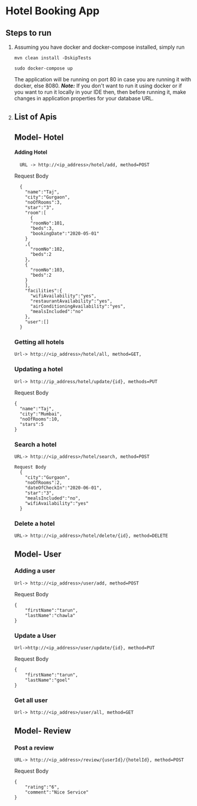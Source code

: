 # Hotel Booking App

## Steps to run
1. Assuming you have docker and docker-compose installed, simply run
    ```
    mvn clean install -DskipTests
    ```
    ```
    sudo docker-compose up
    ```
    The application will be running on port 80 in case you are running it with docker, else  8080.
    **_Note:_** If you don't want to run it using docker or if you want to run it locally in your IDE then, then before running it, make changes in application properties for your database URL.
1. ## List  of Apis
    ## Model- Hotel
    #### Adding Hotel
    ```
      URL -> http://<ip_address>/hotel/add, method=POST
    ```
    Request Body
    ```   
      {
        "name":"Taj",
        "city":"Gurgaon",
        "noOfRooms":3,
        "star":"3",
        "room":[
          {
          "roomNo":101,
          "beds":3,
          "bookingDate":"2020-05-01"
        }
        ,{
          "roomNo":102,
          "beds":2
        },
        {
          "roomNo":103,
          "beds":2
        }
        ],
        "facilities":{
          "wifiAvailability":"yes",
          "restaurantAvailability":"yes",
          "airConditioningAvailability":"yes",
          "mealsIncluded":"no"
        },
        "user":[]
      }
    ```
    
    ### Getting all hotels
    ```
    Url-> http://<ip_address>/hotel/all, method=GET, 
    ```
    
    ### Updating a hotel
    ```
    Url-> http://ip_address/hotel/update/{id}, methods=PUT
    ```
    Request Body
    ```
    {
      "name":"Taj",
      "city":"Mumbai",
      "noOfRooms":10,
      "stars":5
    }
    ``` 
    ### Search a hotel
    ```
    URL-> http://<ip_address>/hotel/search, method=POST
    ```
    ```
    Request Body
      {
        "city":"Gurgaon",
        "noOfRooms":2,
        "dateOfCheckIn":"2020-06-01",
        "star":"3",
        "mealsIncluded":"no",
        "wifiAvailability":"yes"
      }
    ```
    ### Delete a hotel
    ```
    URL-> http://<ip_address>/hotel/delete/{id}, method=DELETE
    ```
    
    ## Model- User
    ### Adding a user
    ```
    Url-> http://<ip_address>/user/add, method=POST
    ```
    Request Body
    ```
    {
	    "firstName":"tarun",
	    "lastName":"chawla"
    }
    ```
    ### Update a User
    ```
    Url->http://<ip_address>/user/update/{id}, method=PUT
    ```
    Request Body
    ```
    {
	    "firstName":"tarun",
	    "lastName":"goel"
    }
    ```
    ### Get all user
    ```
    Url-> http://<ip_addres>/user/all, method=GET
    ```
    
    ## Model- Review
    ### Post a review
    ```
    URL-> http://<ip_address>/review/{userId}/{hotelId}, method=POST
    ```
    Request Body
    ```
    {
	    "rating":"6",
	    "comment":"Nice Service"
    }
    ```



